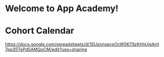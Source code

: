 # Welcome to App Academy! 

# Cohort Calendar

https://docs.google.com/spreadsheets/d/1SUznnsecpOcW5K79zKhhUjgArtt7pp35TePd5AMQoCM/edit?usp=sharing